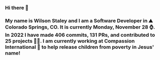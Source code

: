 ### Hi there 👋

### My name is Wilson Staley and I am a Software Developer in ⛰ Colorado Springs, CO.  It is currently Monday, November 28 ⌚. In 2022 I have made 406 commits, 131 PRs, and contributed to 25 projects 👨‍💻. I am currently working at Compassion International 🏢 to help release children from poverty in Jesus' name!